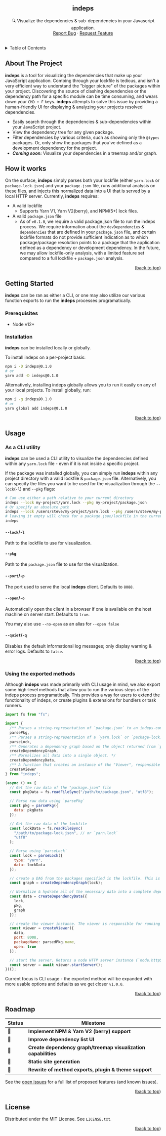 <!-- PROJECT LOGO -->
<br />
<div align="center">

  <h2 align="center"><strong>indeps</strong></h2>

  <p align="center">
    🔍 Visualize the dependencies & sub-dependencies in your Javascript application.
    <br />
    <a href="https://github.com/Ben-Kincaid/indeps/issues">Report Bug</a>
    ·
    <a href="https://github.com/Ben-Kincaid/indeps/issues">Request Feature</a>
  </p>
</div>
<br />
<!-- TABLE OF CONTENTS -->
<details>
  <summary>Table of Contents</summary>
  <ol>
    <li>
      <a href="#about-the-project">About The Project</a>
    </li>
     <li><a href="#how-it-works">How it works</a></li>
    <li>
      <a href="#getting-started">Getting Started</a>
      <ul>
        <li><a href="#prerequisites">Prerequisites</a></li>
        <li><a href="#installation">Installation</a></li>
      </ul>
    </li>
    <li><a href="#usage">Usage </a>
     <ul>
        <li><a href="#as-a-cli-utility">As a CLI utility</a></li>
        <li><a href="#using-the-exported-methods">Using the exported methods</a></li>
      </ul>
    </li>
    <li><a href="#roadmap">Roadmap</a></li>
    <li><a href="#license">License</a></li>
  </ol>
</details>

<!-- ABOUT THE PROJECT -->

## About The Project

<!-- Add image of viewer here once complete -->

**indeps** is a tool for visualizing the dependencies that make up your JavaScript application. Combing through your lockfile is tedious, and isn't a very efficient way to understand the "bigger picture" of the packages within your project. Discovering the source of clashing dependencies or the dependency path for a specific module can be time consuming, and wears down your `CMD + F` keys. **indeps** attempts to solve this issue by providing a human-friendly UI for displaying & analyzing your projects resolved dependencies.

- Easily search through the dependencies & sub-dependencies within your JavaScript project.
- View the dependency tree for any given package.
- Filter dependencies by various criteria, such as showing only the `@types` packages. Or, only show the packages that you've defined as a development dependency for the project.
- _**Coming soon:**_ Visualize your dependencies in a treemap and/or graph.

## How it works

On the surface, **indeps** simply parses both your lockfile (either `yarn.lock` or `package-lock.json`) and your `package.json` file, runs additional analysis on these files, and injects this normalized data into a UI that is served by a local HTTP server. Currently, **indeps** requires:

- A valid lockfile
  - Supports Yarn V1, Yarn V2(berry), and NPM(5+) lock files.
- A valid `package.json` file
  - As of `v0.1.0`, we require a valid package.json file to run the indeps process. We require information about the `devDependencies` & `dependencies` that are defined in your `package.json` file, and certain lockfile formats do not provide sufficient indication as to which package/package resolution points to a package that the application defined as a dependency or development dependency. In the future, we may allow lockfile-only analysis, with a limited feature set compared to a full lockfile + `package.json` analysis.

<p align="right">(<a href="#top">back to top</a>)</p>

## Getting Started

**indeps** can be ran as either a CLI, or one may also utilize our various function exports to run the **indeps** processes programatically.

### Prerequisites

- Node v12+

### Installation

**indeps** can be installed locally or globally.

To install indeps on a per-project basis:

```bash
npm i -D indeps@0.1.0
# or
yarn add -D indeps@0.1.0
```

Alternatively, installing indeps globally allows you to run it easily on any of your local projects. To install globally, run:

```bash
npm i -g indeps@0.1.0
# or
yarn global add indeps@0.1.0
```

<p align="right">(<a href="#top">back to top</a>)</p>

<!-- USAGE EXAMPLES -->

## Usage

### As a CLI utility

**indeps** can be used a CLI utility to visualize the dependencies defined within any `yarn.lock` file - even if it is not inside a specific project.

If the package was installed globally, you can simply run **indeps** within any project directory with a valid lockfile & `package.json` file. Alternatively, you can specify the files you want to be used for the visualization through the `--lock`(`-l`) and `--pkg` flags:

```bash
# Can use either a path relative to your current directory
indeps --lock my-project/yarn.lock --pkg my-project/package.json
# Or specify an absolute path
indeps --lock /users/steve/my-project/yarn.lock --pkg /users/steve/my-project/package.json
# leaving it empty will check for a package.json/lockfile in the current directory
indeps
```

#### `--lock`/`-l`

Path to the lockfile to use for visualization.

#### `--pkg`

Path to the `package.json` file to use for the visualization.

#### `--port`/`-p`

The port used to serve the local **indeps** client. Defaults to `8088`.

#### `--open`/`-o`

Automatically open the client in a browser if one is available on the host machine on server start. Defaults to `true`.

You may also use `--no-open` as an alias for `--open false`

#### `--quiet`/`-q`

Disables the default informational log messages; only display warning & error logs. Defaults to `false`.

<p align="right">(<a href="#top">back to top</a>)</p>

### Using the exported methods

Although **indeps** was made primarily with CLI usage in mind, we also export some high-level methods that allow you to run the various steps of the indeps process programatically. This provides a way for users to extend the functionality of indeps, or create plugins & extensions for bundlers or task runners.

```js
import fs from "fs";

import {
  /** Parses a string-representation of `package.json` to an indeps-compatible parsed object */
  parsePkg,
  /** Parses a string-representation of a `yarn.lock` or `package-lock.json` file to an indeps-compatible parsed object */
  parseLock,
  /** Generates a dependency graph based on the object returned from `parseLock` */
  createDependencyGraph,
  /** Normalizes all data into a single object. */
  createDependencyData,
  /** A function that creates an instance of the "Viewer", responsible for managing the local server that handles serving the indeps UI. */
  createViewer
} from "indeps";

(async () => {
  // Get the raw data of the "package.json" file
  const pkgData = fs.readFileSync("/path/to/package.json", "utf8");

  // Parse raw data using `parsePkg`
  const pkg = parsePkg({
    data: pkgData
  });

  // Get the raw data of the lockfile
  const lockData = fs.readFileSync(
    "/path/to/package-lock.json", // or `yarn.lock`
    "utf8"
  );

  // Parse using `parseLock`
  const lock = parseLock({
    type: "yarn",
    data: lockData
  });

  // create a DAG from the packages specified in the lockfile. This is used to determine the require path - or dependency tree - of each module.
  const graph = createDependencyGraph(lock);

  // Normalize & hydrate all of the necessary data into a complete dependency list.
  const data = createDependencyData({
    lock,
    pkg,
    graph
  });

  // create the viewer instance. The viewer is responsible for running a local HTTP server and serving the indeps UI.
  const viewer = createViewer({
    data,
    port: 8008,
    packageName: parsedPkg.name,
    open: true
  });

  // start the server. Returns a node HTTP server instance (`node.httpServer`).
  const server = await viewer.startServer();
})();
```

Current focus is CLI usage - the exported method will be expanded with more usable options and defaults as we get closer `v1.0.0`.

<p align="right">(<a href="#top">back to top</a>)</p>
<!-- ROADMAP -->

## Roadmap

| Status | Milestone                                                      |
| ------ | -------------------------------------------------------------- |
| 🚀     | **Implement NPM & Yarn V2 (berry) support**                    |
| 🚧     | **Improve dependency list UI**                                 |
| 🚧     | **Create dependency graph/treemap visualization capabilities** |
| 🚧     | **Static site generation**                                     |
| 🚧     | **Rewrite of method exports, plugin & theme support**          |

See the [open issues](https://github.com/Ben-Kincaid/indeps/issues) for a full list of proposed features (and known issues).

<p align="right">(<a href="#top">back to top</a>)</p>

<!-- LICENSE -->

## License

Distributed under the MIT License. See `LICENSE.txt`.

<p align="right">(<a href="#top">back to top</a>)</p>
